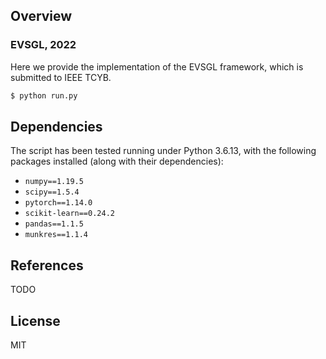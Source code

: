## Overview
### EVSGL, 2022
Here we provide the implementation of the EVSGL framework, which is submitted to IEEE TCYB.


```bash
$ python run.py
```

## Dependencies
The script has been tested running under Python 3.6.13, with the following packages installed (along with their dependencies):
+ `numpy==1.19.5`
+ `scipy==1.5.4`
+ `pytorch==1.14.0`
+ `scikit-learn==0.24.2`
+ `pandas==1.1.5`
+ `munkres==1.1.4`


## References
TODO

## License

MIT

